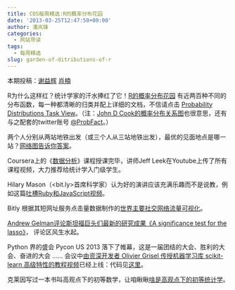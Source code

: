 ```yaml
---
title: COS每周精选:R的概率分布花园
date: '2013-03-25T12:47:50+00:00'
author: 潘岚锋
categories:
  - 网站导读
tags:
  - 每周精选
slug: garden-of-ditributions-of-r
---
```


本期投稿：[谢益辉](http://yihui.name/) [肖楠](http://www.road2stat.com/)

R为什么这样红？统计学家的汗水捧红了它！[R的概率分布花园](http://blog.revolutionanalytics.com/2013/03/rs-garden-of-probability-distributions.html) 有近两百种不同的分布函数，每一种都清晰的归类并配上详细的文档，不信请点击 [Probability Distributions Task View](http://cran.r-project.org/web/views/Distributions.html)。（注：[John D Cook的概率分布关系图](http://www.johndcook.com/distribution_chart.html)也很意思，还有与之配套的twitter账号 [@ProbFact](http://www.twitter.com/ProbFact)。）

两个人分别从两站地铁出发（或三个人从三站地铁出发），最优的见面地点是哪一站？[网络图告诉你答案](http://blog.revolutionanalytics.com/2013/03/find-the-fairest-place-to-meet-on-the-paris-m%C3%A9tro.html)。

Coursera上的《[数据分析](http://www.youtube.com/user/jtleek2007)》课程授课完毕，讲师Jeff Leek在Youtube上传了所有课程视频，大力推荐给统计学入门级学生。

Hilary Mason（<bit.ly>首席科学家）认为好的演讲应该充满乐趣而不是说教，例如这篇[吐槽Ruby和JavaScript视频](http://www.hilarymason.com/speaking/speaking-entertain-dont-teach/)。

Bitly 根据其短网址服务点击量数据制作的[世界主要社交网络流量可视化](http://blog.bitly.com/post/45755352163/how-people-use-social-networks-around-the-world)。

[Andrew Gelman评论斯坦福巨头们最新的研究成果《A significance test for the lasso》](http://andrewgelman.com/2013/03/18/tibshirani-announces-new-research-result-a-significance-test-for-the-lasso/)， 评论区风生水起。

Python 界的盛会 Pycon US 2013 落下了帷幕，这是一届团结的大会、胜利的大会、奋进的大会 …… 会议中[由资深开发者 Olivier Grisel 传授机器学习库 scikit-learn 高级特性的教程视频](http://pyvideo.org/video/1719/advanced-machine-learning-with-scikit-learn)已经上线：代码见[这里](https://github.com/ogrisel/parallel_ml_tutorial)。

克莱因写过一本书叫高观点下的初等数学，让咱瞅瞅[啥是高观点下的初等统计学](http://www.johnmyleswhite.com/notebook/2013/03/22/modes-medians-and-means-an-unifying-perspective/)。
